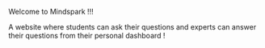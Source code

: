 Welcome to Mindspark !!!

A website where students can ask their questions and experts can answer their questions from their personal dashboard !
